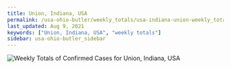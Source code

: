 ```yaml
---
title: Union, Indiana, USA
permalink: /usa-ohio-butler/weekly_totals/usa-indiana-union-weekly_totals.html
last_updated: Aug 9, 2021
keywords: ["Union, Indiana, USA", "weekly totals"]
sidebar: usa-ohio-butler_sidebar
---
```


![Weekly Totals of Confirmed Cases for Union, Indiana, USA](/covid_tracker/images/graphs/usa-indiana-union-weekly_totals_graph.png)
